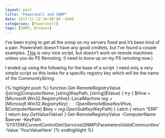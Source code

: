```yaml
---
layout: post
title: "Powershell and SNMP"
date: 2017-11-22 10:00:00 -0600
categories: [Powershell]
tags: [SNMP, Windows]
---
```


I’ve been trying to get all the snmp on my servers fixed and it’s been kind of a pain. Powershell doesn’t have any good cmdlets, but I’ve found a couple examples. [This](https://sysadminplus.blogspot.com/2017/05/find-all-snmp-settings-of-windows.html) is very nice script, but doesn’t work on remote machines unless you do PS Remoting. (I need to bone up on my PS remoting now.)

I ended up using the following for the base of a script. I need only a very simple script so this looks for a specific registry key which will be the name of the CommunityString.

{% highlight posh %}
function Get-RemoteRegistryValue ([string]$ComputerName, [string]$KeyPath, [string]$Value) {
    try {
        $Hive = [Microsoft.Win32.RegistryHive]::LocalMachine
        $reg = [Microsoft.Win32.RegistryKey]::OpenRemoteBaseKey($Hive, $ComputerName)
        $key = $reg.OpenSubKey($KeyPath)
    } catch {
        return "ERR"
    }
    return $key.GetValue($Value)
}
Get-RemoteRegistryValue -ComputerName $server -KeyPath 'SYSTEM\CurrentControlSet\Services\SNMP\Parameters\ValidCommunities' -Value 'YourValueHere'
{% endhighlight %}
